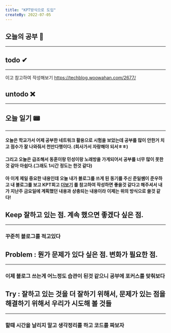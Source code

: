 ```yaml
---
title: "KPT방식으로 도입"
createBy: 2022-07-05
---
```

## 오늘의 공부 🎉
---
### 

## todo ✔
---
이고 참고하여 작성해보기
https://techblog.woowahan.com/2677/
## untodo ❌
---

## 오늘 일기 📟
---
#### 오늘은 학교가서 어제 공부한 네트워크 활용으로 시험을 보았는데 공부를 많이 안한거 치고 점수가 잘 나와줘서 천만다행이다. (회사가서 자랑해야 되서ㅎㅎ)
#### 그리고 오늘은 급조해서 동훈이랑 민성이랑 노래방을 가게되어서 공부를 너무 많이 못한것 같아 아쉽다.(그래도 1시간 정도는 한것 같다)
####
#### 아 이게 제일 중요한 내용인데 오늘 내가 블로그를 쓰게 된 동기를 주신 준일쌤이 준우하고 내 블로그를 보고 KPT회고 [더보기](https://techblog.woowahan.com/2677/) 를 참고하여 작성하면 좋을것 같다고 해주셔서 내가 지난주 금요일에 계획했던 내용과 상충되는 내용이라 이제는 위의 방식으로 쓸것 같다!

## Keep 잘하고 있는 점. 계속 했으면 좋겠다 싶은 점.
---
### 꾸준히 블로그를 적고있다

## Problem : 뭔가 문제가 있다 싶은 점. 변화가 필요한 점.
---
### 이제 블로그 쓰는게 어느정도 습관이 된것 같으니 공부에 포커스를 맞춰보다

## Try : 잘하고 있는 것을 더 잘하기 위해서, 문제가 있는 점을 해결하기 위해서 우리가 시도해 볼 것들
---
### 할때 시간을 날리지 말고 생각정리를 하고 코드를 짜보자